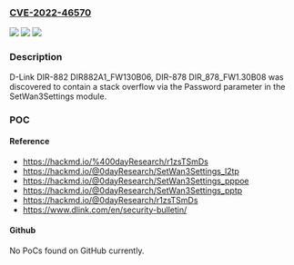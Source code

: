 ### [CVE-2022-46570](https://cve.mitre.org/cgi-bin/cvename.cgi?name=CVE-2022-46570)
![](https://img.shields.io/static/v1?label=Product&message=n%2Fa&color=blue)
![](https://img.shields.io/static/v1?label=Version&message=n%2Fa%20&color=brightgreen)
![](https://img.shields.io/static/v1?label=Vulnerability&message=n%2Fa&color=brightgreen)

### Description

D-Link DIR-882 DIR882A1_FW130B06, DIR-878 DIR_878_FW1.30B08 was discovered to contain a stack overflow via the Password parameter in the SetWan3Settings module.

### POC

#### Reference
- https://hackmd.io/%400dayResearch/r1zsTSmDs
- https://hackmd.io/@0dayResearch/SetWan3Settings_l2tp
- https://hackmd.io/@0dayResearch/SetWan3Settings_pppoe
- https://hackmd.io/@0dayResearch/SetWan3Settings_pptp
- https://hackmd.io/@0dayResearch/r1zsTSmDs
- https://www.dlink.com/en/security-bulletin/

#### Github
No PoCs found on GitHub currently.


